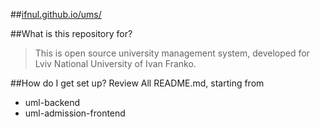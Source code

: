 ##[ifnul.github.io/ums/](http://ifnul.github.io/ums/)

##What is this repository for?
>This is open source university management system, developed for Lviv National University of Ivan Franko.

##How do I get set up?
Review All README.md, starting from

* uml-backend
* uml-admission-frontend
